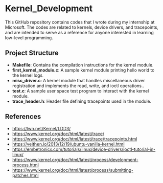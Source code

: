 # Kernel_Development
This GitHub repository contains codes that I wrote during my internship at Microsoft. The codes are related to kernels, device drivers, and tracepoints, and are intended to serve as a reference for anyone interested in learning low-level programming.

## Project Structure

- **Makefile**: Contains the compilation instructions for the kernel module.
- **first_kernel_module.c**: A sample kernel module printing hello world to the kernel logs.
- **misc_driver.c**: A kernel module that handles miscellaneous driver registration and implements the read, write, and ioctl operations..
- **test.c**: A sample user space test program to interact with the kernel module.
- **trace_header.h**: Header file defining tracepoints used in the module.

## References

- https://lwn.net/Kernel/LDD3/
- https://www.kernel.org/doc/html/latest/trace/
- https://www.kernel.org/doc/html/latest/trace/tracepoints.html
- https://veithen.io/2013/12/19/ubuntu-vanilla-kernel.html
- https://embetronicx.com/tutorials/linux/device-drivers/ioctl-tutorial-in-linux/
- https://www.kernel.org/doc/html/latest/process/development-process.html
- https://www.kernel.org/doc/html/latest/process/submitting-patches.html
